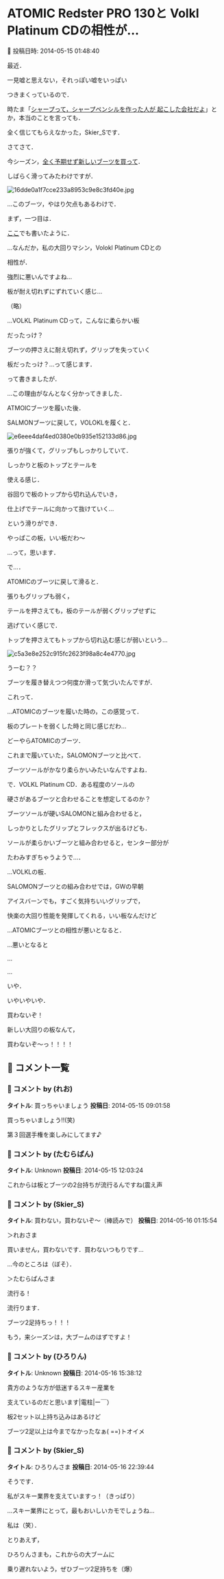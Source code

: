 # ATOMIC Redster PRO 130と Volkl Platinum CDの相性が…

📅 投稿日時: 2014-05-15 01:48:40

最近．


一見嘘と思えない，それっぽい嘘をいっぱい


つきまくっているので．


時たま「[シャープって，シャープペンシルを作った人が
起こした会社だよ](http://www.sharp.co.jp/corporate/info/outline/)」とか，本当のことを言っても．


全く信じてもらえなかった，Skier_Sです．





さてさて．


今シーズン，[全く予期せず新しいブーツを買って](e4eb8b62d644e240a6080cac72ad69416.md)．


しばらく滑ってみたわけですが．




![16dde0a1f7cce233a8953c9e8c3fd40e.jpg](images/16dde0a1f7cce233a8953c9e8c3fd40e.jpg)







…このブーツ，やはり欠点もあるわけで．





まず，一つ目は．


[ここ](e49ba60ca83abf037c6421d52c585d288.md)でも書いたように．


…なんだか，私の大回りマシン，Volokl Platinum CDとの


相性が．


強烈に悪いんですよね…





板が耐え切れずにずれていく感じ…


（略）


…VOLKL Platinum CDって，こんなに柔らかい板


だったっけ？


ブーツの押さえに耐え切れず，グリップを失っていく


板だったっけ？…って感じます．





って書きましたが．


…この理由がなんとなく分かってきました．





ATMOICブーツを履いた後．


SALMONブーツに戻して，VOLOKLを履くと．




![e6eee4daf4ed0380e0b935e152133d86.jpg](images/e6eee4daf4ed0380e0b935e152133d86.jpg)




張りが強くて，グリップもしっかりしていて．


しっかりと板のトップとテールを


使える感じ．


谷回りで板のトップから切れ込んでいき，


仕上げでテールに向かって抜けていく…


という滑りができ．


やっぱこの板，いい板だわ～


…って，思います．





で…．


ATOMICのブーツに戻して滑ると．


張りもグリップも弱く，


テールを押さえても，板のテールが弱くグリップせずに


逃げていく感じで．


トップを押さえてもトップから切れ込む感じが弱いという…




![c5a3e8e252c915fc2623f98a8c4e4770.jpg](images/c5a3e8e252c915fc2623f98a8c4e4770.jpg)




うーむ？？





ブーツを履き替えつつ何度か滑って気づいたんですが．


これって．


…ATOMICのブーツを履いた時の，この感覚って．


板のプレートを弱くした時と同じ感じだわ…





どーやらATOMICのブーツ．


これまで履いていた，SALOMONブーツと比べて．


ブーツソールがかなり柔らかいみたいなんですよね．


で．VOLKL Platinum CD．ある程度のソールの


硬さがあるブーツと合わせることを想定してるのか？


ブーツソールが硬いSALOMONと組み合わせると，


しっかりとしたグリップとフレックスが出るけども．


ソールが柔らかいブーツと組み合わせると，センター部分が


たわみすぎちゃうようで…．





…VOLKLの板．


SALOMONブーツとの組み合わせでは，GWの早朝


アイスバーンでも，すごく気持ちいいグリップで，


快楽の大回り性能を発揮してくれる，いい板なんだけど





…ATOMICブーツとの相性が悪いとなると．


…悪いとなると


…


…


いや．


いやいやいや．


買わないぞ！


新しい大回りの板なんて，


買わないぞ～っ！！！！

## 💬 コメント一覧

### 💬 コメント by (れお)
**タイトル**: 買っちゃいましょう
**投稿日**: 2014-05-15 09:01:58

買っちゃいましょう!!(笑)

第３回選手権を楽しみにしてます♪

### 💬 コメント by (たむらぱん)
**タイトル**: Unknown
**投稿日**: 2014-05-15 12:03:24

これからは板とブーツの2台持ちが流行るんですね(震え声

### 💬 コメント by (Skier_S)
**タイトル**: 買わない，買わないぞ～（棒読みで）
**投稿日**: 2014-05-16 01:15:54

＞れおさま



買いません，買わないです．買わないつもりです…

…今のところは（ぼそ）．



＞たむらぱんさま



流行る！

流行ります．

ブーツ2足持ちっ！！！

もう，来シーズンは，大ブームのはずですよ！

### 💬 コメント by (ひろりん)
**タイトル**: Unknown
**投稿日**: 2014-05-16 15:38:12

貴方のような方が低迷するスキー産業を

支えているのだと思います|電柱|ー￣）

板2セット以上持ち込みはあるけど

ブーツ2足以上は今までなかったなぁ( ==)トオイメ

### 💬 コメント by (Skier_S)
**タイトル**: ひろりんさま
**投稿日**: 2014-05-16 22:39:44

そうです．

私がスキー業界を支えていますっ！（きっぱり）



…スキー業界にとって，最もおいしいカモでしょうね…

私は（笑）．



とりあえず，

ひろりんさまも，これからの大ブームに

乗り遅れないよう，ぜひブーツ2足持ちを（爆）

